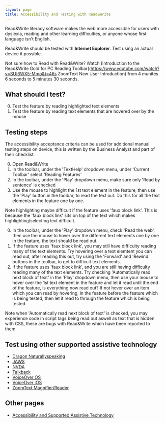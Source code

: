 ```yaml
---
layout: page
title: Accessibility and Testing with Read&Write
---
```


Read&Write literacy software makes the web more accessible for users with dyslexia, reading and other learning difficulties, or anyone whose first language isn't English.

Read&Write should be tested with **Internet Explorer**. Test using an actual device if possible.

Not sure how to Read with Read&Write? Watch [Introduction to the Read&Write Gold for PC Reading Toolbar](https://www.youtube.com/watch?v=SUI6WX5-Mmo&t=46s ZoomText New User Introduction) from 4 munites 6 seconds to 5 minutes 30 seconds.

## What should I test?

0. Test the feature by reading highlighted text elements
1. Test the feature by reading text elements that are hovered over by the mouse

## Testing steps

The accessibility acceptance criteria can be used for additional manual testing steps on device, this is written by the Business Analyst and part of their checklist. 

0. Open Read&Write
1. In the toolbar, under the 'TextHelp' dropdown menu, under 'Current Toolbar' select 'Reading Features'
2. In the toolbar, under the 'Play' dropdown menu, make sure only 'Read by sentence' is checked
3. Use the mouse to highlight the 1st text element in the feature, then use the 'Play' button in the toolbar, to read the text out. Do this for all the text elements in the feature one by one. 

Note highlighting maybe difficult if the feature uses 'faux block link'. This is because the 'faux block link' sits on top of the text which makes highlighting/selecting text difficult.

0. In the toolbar, under the 'Play' dropdown menu, check 'Read the web', then use the mouse to hover over the different text elements one by one in the feature, the text should be read out. 
2. If the feature uses 'faux block link', you may still have difficulty reading many of the text elements. Try hovering over a text elemtent you can read out, after reading this out, try using the 'Forward' and 'Rewind' buttons in the toolbar, to get to difficult text elements. 
3. If the feature uses 'faux block link', and you are still having difficulty reading many of the text elements. Try checking 'Automatically read next block of text' in the 'Play' dropdown menu, then use your mouse to hover over the 1st text element in the feature and let it read until the end of the feature, is everything now read out? If not hover over an item which you can read by hovering, in the feature before the feature which is being tested, then let it read to through the feature which is being tested.

Note when 'Automatically read next block of text' is checked, you may experience code in script tags being read out aswell as text that is hidden with CSS, these are bugs with Read&Write which have been reported to them.

## Test using other supported assistive technology

- [Dragon Naturallyspeaking](accessibility-and-testing-with-dragon)
- [JAWS](accessibility-and-testing-with-jaws)
- [NVDA](accessibility-and-testing-with-nvda)
- [Talkback](accessibility-and-testing-with-talkback)
- [VoiceOver OS](accessibility-and-testing-with-voiceover-os)
- [VoiceOver iOS](accessibility-and-testing-with-voiceover-ios)
- [ZoomText Magnifier/Reader](accessibility-and-testing-with-zoomtext)

## Other pages

- [Accessibility and Supported Assistive Technology](accessibility-and-supported-assistive-technology)